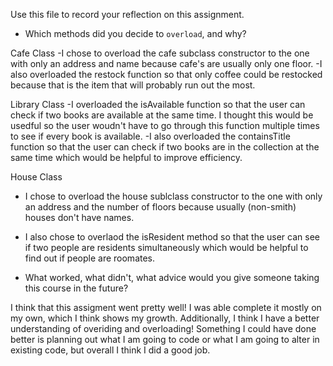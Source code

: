 Use this file to record your reflection on this assignment.

- Which methods did you decide to `overload`, and why?

Cafe Class
-I chose to overload the cafe subclass constructor to the one with only an address and name because cafe's are usually only one floor. 
-I also overloaded the restock function so that only coffee could be restocked because that is the item that will probably run out the most. 

Library Class
-I overloaded the isAvailable function so that the user can check if two books are available at the same time. I thought this would be usedful so the user woudn't have to go through this function multiple times to see if every book is available. 
-I also overloaded the containsTitle function so that the user can check if two books are in the collection at the same time which would be helpful to improve efficiency. 

House Class
- I chose to overload the house sublclass constructor to the one with only an address and the number of floors because usually (non-smith) houses don't have names.
- I also chose to  overlaod the isResident method so that the user can see if two people are residents simultaneously which would be helpful to find out if people are roomates. 

- What worked, what didn't, what advice would you give someone taking this course in the future?

I think that this assigment went pretty well! I was able complete it mostly on my own, which I think shows my growth. Additionally, I think I have a better understanding of overiding and overloading! Something I could have done better is planning out what I am going to code or what I am going to alter in existing code, but overall I think I did a good job. 